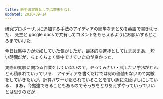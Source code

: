 ```yaml
---
title: 新手法実験なしでは意味もなし
updated: 2020-09-14
---
```


研究プロポーザルに追加する手法のアイディアの簡単なまとめを英語で書き切った．
先生と google docs で共有してコメントをもらえるようにお願いするところまでいけた．

今日は集中力が欠如していた気がしたが，最終的な進捗としてはまあまあ．
短い時間だが，ちょくちょく集中できていたのが良かった．

実際の実験に関わる作業をしていないので，やってみたい・試したい手法がどんどん積まれていっている．
アイディアを書くだけでは何の価値もないので実験をしていきたいが，計算パワーが限られていることを言い訳に先延ばしにしている．
まあ，今勉強できることもあるのでそっちをとりあえずやっていっていいとは思うのだが．
